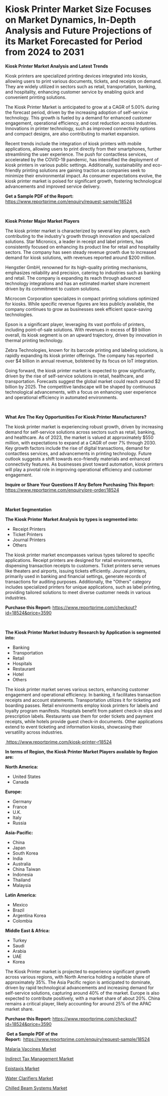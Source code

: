 <p><h1>Kiosk Printer Market Size Focuses on Market Dynamics, In-Depth Analysis and Future Projections of its Market Forecasted for Period from 2024 to 2031</h1></p><p><strong>Kiosk Printer Market Analysis and Latest Trends</strong></p>
<p><p>Kiosk printers are specialized printing devices integrated into kiosks, allowing users to print various documents, tickets, and receipts on demand. They are widely utilized in sectors such as retail, transportation, banking, and hospitality, enhancing customer service by enabling quick and convenient printing solutions.</p><p>The Kiosk Printer Market is anticipated to grow at a CAGR of 5.00% during the forecast period, driven by the increasing adoption of self-service technology. This growth is fueled by a demand for enhanced customer engagement, operational efficiency, and cost reduction across industries. Innovations in printer technology, such as improved connectivity options and compact designs, are also contributing to market expansion.</p><p>Recent trends include the integration of kiosk printers with mobile applications, allowing users to print directly from their smartphones, further streamlining the user experience. The push for contactless services, accelerated by the COVID-19 pandemic, has intensified the deployment of kiosk printers in various public settings. Additionally, sustainability and eco-friendly printing solutions are gaining traction as companies seek to minimize their environmental impact. As consumer expectations evolve, the kiosk printer market is poised for significant growth, fostering technological advancements and improved service delivery.</p></p>
<p><strong>Get a Sample PDF of the Report:&nbsp;</strong> <a href="https://www.reportprime.com/enquiry/request-sample/18524?utm_campaign=12&utm_medium=2&utm_source=Github&utm_content=ia&utm_term=21112024&utm_id=kiosk-printer">https://www.reportprime.com/enquiry/request-sample/18524</a></p>
<p>&nbsp;</p>
<p><strong>Kiosk Printer Major Market Players</strong></p>
<p><p>The kiosk printer market is characterized by several key players, each contributing to the industry's growth through innovation and specialized solutions. Star Micronics, a leader in receipt and label printers, has consistently focused on enhancing its product line for retail and hospitality sectors. The company has seen steady revenue growth due to increased demand for kiosk solutions, with revenues reported around $200 million.</p><p>Hengstler GmbH, renowned for its high-quality printing mechanisms, emphasizes reliability and precision, catering to industries such as banking and retail. The company is expanding its reach through advanced technology integrations and has an estimated market share increment driven by its commitment to custom solutions.</p><p>Microcom Corporation specializes in compact printing solutions optimized for kiosks. While specific revenue figures are less publicly available, the company continues to grow as businesses seek efficient space-saving technologies.</p><p>Epson is a significant player, leveraging its vast portfolio of printers, including point-of-sale solutions. With revenues in excess of $9 billion overall, its kiosk segment is on an upward trajectory, driven by innovation in thermal printing technology.</p><p>Zebra Technologies, known for its barcode printing and labeling solutions, is rapidly expanding its kiosk printer offerings. The company has reported over $4 billion in annual revenue, bolstered by its focus on IoT integration.</p><p>Going forward, the kiosk printer market is expected to grow significantly, driven by the rise of self-service solutions in retail, healthcare, and transportation. Forecasts suggest the global market could reach around $2 billion by 2025. The competitive landscape will be shaped by continuous technological advancements, with a focus on enhancing user experience and operational efficiency in automated environments.</p></p>
<p>&nbsp;</p>
<p><strong>What Are The Key Opportunities For Kiosk Printer Manufacturers?</strong></p>
<p><p>The kiosk printer market is experiencing robust growth, driven by increasing demand for self-service solutions across sectors such as retail, banking, and healthcare. As of 2023, the market is valued at approximately $550 million, with expectations to expand at a CAGR of over 7% through 2030. Key growth factors include the rise of digital transactions, demand for contactless services, and advancements in printing technology. Future outlook suggests a shift towards eco-friendly materials and enhanced connectivity features. As businesses pivot toward automation, kiosk printers will play a pivotal role in improving operational efficiency and customer engagement.</p></p>
<p><strong>Inquire or Share Your Questions If Any Before Purchasing This Report:</strong> <a href="https://www.reportprime.com/enquiry/pre-order/18524?utm_campaign=12&utm_medium=2&utm_source=Github&utm_content=ia&utm_term=21112024&utm_id=kiosk-printer">https://www.reportprime.com/enquiry/pre-order/18524</a></p>
<p>&nbsp;</p>
<p><strong>Market Segmentation</strong></p>
<p><strong>The Kiosk Printer Market Analysis by types is segmented into:</strong></p>
<p><ul><li>Receipt Printers</li><li>Ticket Printers</li><li>Journal Printers</li><li>Others</li></ul></p>
<p><p>The kiosk printer market encompasses various types tailored to specific applications. Receipt printers are designed for retail environments, dispensing transaction receipts to customers. Ticket printers serve venues like theaters and airports, issuing tickets efficiently. Journal printers, primarily used in banking and financial settings, generate records of transactions for auditing purposes. Additionally, the "Others" category includes specialized printers for unique applications, such as label printing, providing tailored solutions to meet diverse customer needs in various industries.</p></p>
<p><strong>Purchase this Report:&nbsp;</strong><a href="https://www.reportprime.com/checkout?id=18524&price=3590&utm_campaign=12&utm_medium=2&utm_source=Github&utm_content=ia&utm_term=21112024&utm_id=kiosk-printer">https://www.reportprime.com/checkout?id=18524&price=3590</a></p>
<p>&nbsp;</p>
<p><strong>The Kiosk Printer Market Industry Research by Application is segmented into:</strong></p>
<p><ul><li>Banking</li><li>Transportation</li><li>Retail</li><li>Hospitals</li><li>Restaurant</li><li>Hotel</li><li>Others</li></ul></p>
<p><p>The kiosk printer market serves various sectors, enhancing customer engagement and operational efficiency. In banking, it facilitates transaction receipts and account statements. Transportation utilizes it for ticketing and boarding passes. Retail environments employ kiosk printers for labels and loyalty program manifests. Hospitals benefit from patient check-in slips and prescription labels. Restaurants use them for order tickets and payment receipts, while hotels provide guest check-in documents. Other applications extend to event ticketing and information kiosks, showcasing their versatility across industries.</p></p>
<p><a href="https://www.reportprime.com/kiosk-printer-r18524?utm_campaign=12&utm_medium=2&utm_source=Github&utm_content=ia&utm_term=21112024&utm_id=kiosk-printer">&nbsp;https://www.reportprime.com/kiosk-printer-r18524</a></p>
<p><strong>In terms of Region, the Kiosk Printer Market Players available by Region are:</strong></p>
<p>
    <p> <strong> North America: </strong>
        <ul>
            <li>United States</li>
            <li>Canada</li>
        </ul>
        </p> 
    <p> <strong> Europe: </strong>
        <ul>
            <li>Germany</li>
            <li>France</li>
            <li>U.K.</li>
            <li>Italy</li>
            <li>Russia</li>
        </ul>
        </p> 
    <p> <strong> Asia-Pacific: </strong>
        <ul>
            <li>China</li>
            <li>Japan</li>
            <li>South Korea</li>
            <li>India</li>
            <li>Australia</li>
            <li>China Taiwan</li>
            <li>Indonesia</li>
            <li>Thailand</li>
            <li>Malaysia</li>
        </ul>
        </p> 
    <p> <strong> Latin America: </strong>
        <ul>
            <li>Mexico</li>
            <li>Brazil</li>
            <li>Argentina Korea</li>
            <li>Colombia</li>
        </ul>
        </p> 
    <p> <strong> Middle East & Africa: </strong>
        <ul>
            <li>Turkey</li>
            <li>Saudi</li>
            <li>Arabia</li>
            <li>UAE</li>
            <li>Korea</li>
        </ul>
    </p>
    </p>
<p><p>The Kiosk Printer market is projected to experience significant growth across various regions, with North America holding a notable share of approximately 35%. The Asia Pacific region is anticipated to dominate, driven by rapid technological advancements and increasing demand for self-service solutions, capturing around 40% of the market. Europe is also expected to contribute positively, with a market share of about 20%. China remains a critical player, likely accounting for around 25% of the APAC market share.</p></p>
<p><strong>Purchase this Report: </strong><a href="https://www.reportprime.com/checkout?id=18524&price=3590&utm_campaign=12&utm_medium=2&utm_source=Github&utm_content=ia&utm_term=21112024&utm_id=kiosk-printer">https://www.reportprime.com/checkout?id=18524&price=3590</a></p>
<p>&nbsp;<strong>Get a Sample PDF of the Report:&nbsp;&nbsp;</strong><a href="https://www.reportprime.com/enquiry/request-sample/18524?utm_campaign=12&utm_medium=2&utm_source=Github&utm_content=ia&utm_term=21112024&utm_id=kiosk-printer">https://www.reportprime.com/enquiry/request-sample/18524</a></p>
<p><strong></strong></p>
<p><p><a href="https://issuu.com/reportprime-2/docs/malaria-vaccines-market-size-2030.p_a8155e9f35781e?utm_campaign=12&utm_medium=2&utm_source=Github&utm_content=ia&utm_term=21112024&utm_id=kiosk-printer">Malaria Vaccines Market</a></p><p><a href="https://www.linkedin.com/pulse/indirect-tax-management-market-research-industry-data-wggce?utm_campaign=12&utm_medium=2&utm_source=Github&utm_content=ia&utm_term=21112024&utm_id=kiosk-printer">Indirect Tax Management Market</a></p><p><a href="https://issuu.com/reportprime-2/docs/epistaxis-market-size-2030.pptx_7ec32c6c033e81?utm_campaign=12&utm_medium=2&utm_source=Github&utm_content=ia&utm_term=21112024&utm_id=kiosk-printer">Epistaxis Market</a></p><p><a href="https://github.com/JakirUddin511/Market-Research-Report-List-1/blob/main/water-clarifiers-market.md?utm_campaign=12&utm_medium=2&utm_source=Github&utm_content=ia&utm_term=21112024&utm_id=kiosk-printer">Water Clarifiers Market</a></p><p><a href="https://github.com/ChiragRP21/Market-Research-Report-List-6/blob/main/chilled-beam-systems-market.md?utm_campaign=12&utm_medium=2&utm_source=Github&utm_content=ia&utm_term=21112024&utm_id=kiosk-printer">Chilled Beam Systems Market</a></p></p>